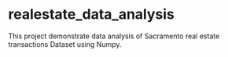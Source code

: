 # realestate_data_analysis
This project demonstrate data analysis of Sacramento real estate transactions Dataset using Numpy.
